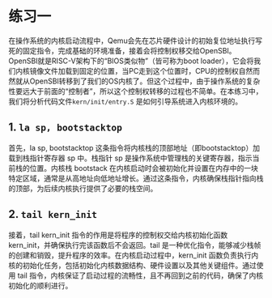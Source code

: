 # 练习一
在操作系统的内核启动流程中，Qemu会先在芯片硬件设计的初始复位地址执行写死的固定指令，完成基础的环境准备，接着会将控制权移交给OpenSBI。OpenSBI就是RISC-V架构下的“BIOS类似物”（皆可称为boot loader），它会将我们内核镜像文件加载到固定的位置，当PC走到这个位置时，CPU的控制权自然而然就从OpenSBI转移到了我们的OS内核了。但这个过程中，由于操作系统的复杂性要远大于前面的“控制者”，所以这个控制权转移的过程也不简单。在本练习中，我们将分析代码文件`kern/init/entry.S` 是如何引导系统进入内核环境的。

## 1. `la sp, bootstacktop`
首先，la sp, bootstacktop 这条指令将内核栈的顶部地址（即bootstacktop）加载到栈指针寄存器 sp 中。栈指针 sp 是操作系统中管理栈的关键寄存器，指示当前栈的位置。内核栈 bootstack 在内核启动时会被初始化并设置在内存中的一块特定区域，通常是从高地址向低地址增长。通过这条指令，内核确保栈指针指向栈的顶部，为后续内核执行提供了必要的栈空间。

## 2. `tail kern_init`
接着，tail kern_init 指令的作用是将程序的控制权交给内核初始化函数 kern_init，并确保执行完该函数后不会返回。tail 是一种优化指令，能够减少栈帧的创建和销毁，提升程序的效率。在内核启动过程中，kern_init 函数负责执行内核的初始化任务，包括初始化内核数据结构、硬件设置以及其他关键组件。通过使用 tail 指令，内核保证了启动过程的流畅性，且不再回到之前的代码，确保了内核初始化的顺利进行。
